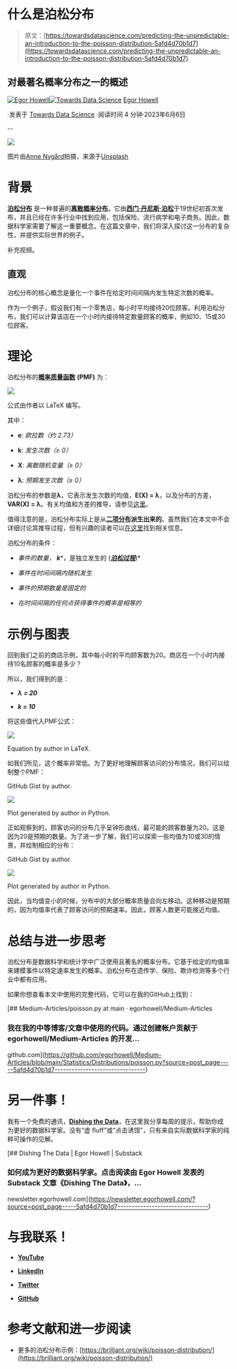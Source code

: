 # 什么是泊松分布

> 原文：[https://towardsdatascience.com/predicting-the-unpredictable-an-introduction-to-the-poisson-distribution-5afd4d70b1d7](https://towardsdatascience.com/predicting-the-unpredictable-an-introduction-to-the-poisson-distribution-5afd4d70b1d7)

## 对最著名概率分布之一的概述

[](https://medium.com/@egorhowell?source=post_page-----5afd4d70b1d7--------------------------------)[![Egor Howell](../Images/1f796e828f1625440467d01dcc3e40cd.png)](https://medium.com/@egorhowell?source=post_page-----5afd4d70b1d7--------------------------------)[](https://towardsdatascience.com/?source=post_page-----5afd4d70b1d7--------------------------------)[![Towards Data Science](../Images/a6ff2676ffcc0c7aad8aaf1d79379785.png)](https://towardsdatascience.com/?source=post_page-----5afd4d70b1d7--------------------------------) [Egor Howell](https://medium.com/@egorhowell?source=post_page-----5afd4d70b1d7--------------------------------)

·发表于 [Towards Data Science](https://towardsdatascience.com/?source=post_page-----5afd4d70b1d7--------------------------------) ·阅读时间 4 分钟·2023年6月6日

--

![](../Images/c681c78181e7038f18a1dd892ae89d7f.png)

图片由[Anne Nygård](https://unsplash.com/de/@polarmermaid?utm_source=medium&utm_medium=referral)拍摄，来源于[Unsplash](https://unsplash.com/?utm_source=medium&utm_medium=referral)

# 背景

[**泊松分布**](https://en.wikipedia.org/wiki/Poisson_distribution) 是一种普遍的[**离散概率分布**](https://en.wikipedia.org/wiki/Probability_distribution#Discrete_probability_distribution)。它由[**西门·丹尼斯·泊松**](https://en.wikipedia.org/wiki/Sim%C3%A9on_Denis_Poisson)于19世纪初首次发布，并且已经在许多行业中找到应用，包括保险、流行病学和电子商务。因此，数据科学家需要了解这一重要概念。在这篇文章中，我们将深入探讨这一分布的复杂性，并提供实际世界的例子。

补充视频。

## 直观

泊松分布的核心概念是量化一个事件在给定时间间隔内发生特定次数的概率。

作为一个例子，假设我们有一个零售店，每小时平均接待20位顾客。利用泊松分布，我们可以计算该店在一个小时内接待特定数量顾客的概率，例如10、15或30位顾客。

# 理论

泊松分布的[**概率质量函数**](https://en.wikipedia.org/wiki/Probability_mass_function) **(PMF)** 为：

![](../Images/9ce2335772ea54da3560aa329bea554f.png)

公式由作者以 LaTeX 编写。

其中：

+   **e**: *欧拉数（约 2.73）*

+   **k**: *发生次数（≥ 0）*

+   **X**: *离散随机变量（≥ 0）*

+   **λ**: *预期发生次数（≥ 0）*

泊松分布的参数是**λ**，它表示发生次数的均值，**E(X) = λ**，以及分布的方差，**VAR(X) = λ**。有关均值和方差的推导，请参见[这里](https://proofwiki.org/wiki/Variance_of_Poisson_Distribution#:~:text=From%20Moment%20Generating%20Function%20of,(E(X))2)。

值得注意的是，泊松分布实际上是从[**二项分布**](https://www.youtube.com/watch?v=DONRV-lQDgc)**派生出来的**。虽然我们在本文中不会详细讨论其推导过程，但有兴趣的读者可以[在这里](https://medium.com/@andrew.chamberlain/deriving-the-poisson-distribution-from-the-binomial-distribution-840cc1668239)找到相关信息。

泊松分布的条件：

+   *事件的数量，* ***k****，是独立发生的 (*[***泊松过程***](https://brilliant.org/wiki/poisson-distribution/)*)*

+   *事件在时间间隔内随机发生*

+   *事件的预期数量是固定的*

+   *在时间间隔的任何点获得事件的概率是相等的*

# 示例与图表

回到我们之前的商店示例，其中每小时的平均顾客数为20。商店在一个小时内接待10名顾客的概率是多少？

所以，我们得到的是：

+   ***λ = 20***

+   ***k = 10***

将这些值代入PMF公式：

![](../Images/0086bbb4d00136de72dfb52577671ca7.png)

Equation by author in LaTeX.

如我们所见，这个概率非常低。为了更好地理解顾客访问的分布情况，我们可以绘制整个PMF：

GitHub Gist by author.

![](../Images/a7b751578ef5600a64a40d51e066c262.png)

Plot generated by author in Python.

正如观察到的，顾客访问的分布几乎呈钟形曲线，最可能的顾客数量为20。这是因为20是预期的数量。为了进一步了解，我们可以探索一些均值为10或30的情景，并绘制相应的分布：

GitHub Gist by author.

![](../Images/de450535bded703d3395d954a4588d8f.png)

Plot generated by author in Python.

因此，当均值变小的时候，分布中的大部分概率质量会向左移动。这种移动是预期的，因为均值率代表了顾客访问的预期速率。因此，顾客人数更可能接近均值。

# 总结与进一步思考

泊松分布是数据科学和统计学中广泛使用且著名的概率分布。它基于给定的均值率来建模事件以特定速率发生的概率。泊松分布在遗传学、保险、欺诈检测等多个行业中都有应用。

如果你想查看本文中使用的完整代码，它可以在我的GitHub上找到：

[](https://github.com/egorhowell/Medium-Articles/blob/main/Statistics/Distributions/poisson.py?source=post_page-----5afd4d70b1d7--------------------------------) [## Medium-Articles/poisson.py at main · egorhowell/Medium-Articles

### 我在我的中等博客/文章中使用的代码。通过创建帐户贡献于 egorhowell/Medium-Articles 的开发…

github.com](https://github.com/egorhowell/Medium-Articles/blob/main/Statistics/Distributions/poisson.py?source=post_page-----5afd4d70b1d7--------------------------------)

# 另一件事！

我有一个免费的通讯，[**Dishing the Data**](https://dishingthedata.substack.com/)，在这里我分享每周的提示，帮助你成为更好的数据科学家。没有“虚 fluff”或“点击诱饵”，只有来自实际数据科学家的纯粹可操作的见解。

[](https://newsletter.egorhowell.com/?source=post_page-----5afd4d70b1d7--------------------------------) [## Dishing The Data | Egor Howell | Substack

### 如何成为更好的数据科学家。点击阅读由 Egor Howell 发表的 Substack 文章《Dishing The Data》，…

newsletter.egorhowell.com](https://newsletter.egorhowell.com/?source=post_page-----5afd4d70b1d7--------------------------------)

# 与我联系！

+   [**YouTube**](https://www.youtube.com/@egorhowell)

+   [**LinkedIn**](https://www.linkedin.com/in/egor-howell-092a721b3/)

+   [**Twitter**](https://twitter.com/EgorHowell)

+   [**GitHub**](https://github.com/egorhowell)

# 参考文献和进一步阅读

+   更多的泊松分布示例：[https://brilliant.org/wiki/poisson-distribution/](https://brilliant.org/wiki/poisson-distribution/)
